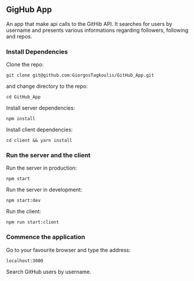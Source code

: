 ## GigHub App

An app that make api calls to the GitHib API. It searches for users by username and presents various informations regarding followers, following and repos.

### Install Dependencies

Clone the repo:  

``git clone git@github.com:GiorgosTagkoulis/GitHub_App.git``

and change directory to the repo:  

``cd GitHub_App``

Install server dependencies:  

``npm install``

Install client dependencies:  

``cd client && yarn install``

### Run the server and the client

Run the server in production:  

``npm start``

Run the server in development:

``npm start:dev``

Run the client:  

``npm run start:client``

### Commence the application

Go to your favourite browser and type the address:  

``localhost:3000``

Search GitHub users by username.
